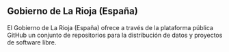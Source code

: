 ## Gobierno de La Rioja (España)

El Gobierno de La Rioja (España) ofrece a través de la plataforma pública GitHub un conjunto de repositorios para la distribución de datos y proyectos de software libre.
